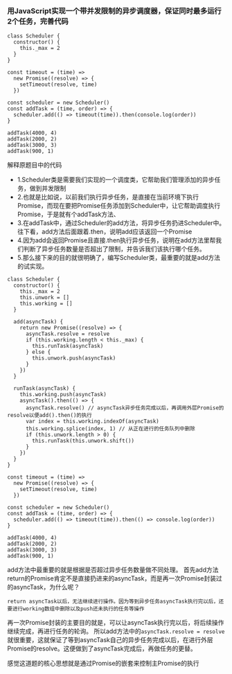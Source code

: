 ### 用JavaScript实现一个带并发限制的异步调度器，保证同时最多运行2个任务，完善代码

```JS
class Scheduler {
  constructor() {
    this._max = 2
  }
}

const timeout = (time) =>
  new Promise((resolve) => {
    setTimeout(resolve, time)
  })

const scheduler = new Scheduler()
const addTask = (time, order) => {
  scheduler.add(() => timeout(time)).then(console.log(order))
}

addTask(4000, 4)
addTask(2000, 2)
addTask(3000, 3)
addTask(900, 1)
```

解释原题目中的代码

* 1.Scheduler类是需要我们实现的一个调度类，它帮助我们管理添加的异步任务，做到并发限制
* 2.也就是比如说，以前我们执行异步任务，是直接在当前环境下执行Promise，而现在要把Promise任务添加到Scheduler中，让它帮助调度执行Promise，于是就有个addTask方法、
* 3.在addTask中，通过Scheduler的add方法，将异步任务扔进Scheduler中。往下看，add方法后面跟着.then，说明add应该返回一个Promise
* 4.因为add会返回Promise且直接.then执行异步任务，说明在add方法里帮我们判断了异步任务数量是否超出了限制，并告诉我们该执行哪个任务。
* 5.那么接下来的目的就很明确了，编写Scheduler类，最重要的就是add方法的试实现。



```JS
class Scheduler {
  constructor() {
    this._max = 2
    this.unwork = []
    this.working = []
  }

  add(asyncTask) {
    return new Promise((resolve) => {
      asyncTask.resolve = resolve
      if (this.working.length < this._max) {
        this.runTask(asyncTask)
      } else {
        this.unwork.push(asyncTask)
      }
    })
  }

  runTask(asyncTask) {
    this.working.push(asyncTask)
    asyncTask().then(() => {
      asyncTask.resolve() // asyncTask异步任务完成以后，再调用外层Promise的resolve以便add().then()的执行
      var index = this.working.indexOf(asyncTask)
      this.working.splice(index, 1) // 从正在进行的任务队列中删除
      if (this.unwork.length > 0) {
        this.runTask(this.unwork.shift())
      }
    })
  }
}

const timeout = (time) =>
  new Promise((resolve) => {
    setTimeout(resolve, time)
  })

const scheduler = new Scheduler()
const addTask = (time, order) => {
  scheduler.add(() => timeout(time)).then(() => console.log(order))
}

addTask(4000, 4)
addTask(2000, 2)
addTask(3000, 3)
addTask(900, 1)

```

add方法中最重要的就是根据是否超过异步任务数量做不同处理。
首先add方法return的Promise肯定不是直接扔进来的asyncTask，而是再一次Promise封装过的asyncTask，为什么呢？
```
return asyncTask以后，无法继续进行操作。因为等到异步任务asyncTask执行完以后，还要进行working数组中删除以及push还未执行的任务等操作
```
再一次Promise封装的主要目的就是，可以让asyncTask执行完以后，将后续操作继续完成，再进行任务的轮询。
所以add方法中的`asyncTask.resolve = resolve`就很重要，这就保证了等到asyncTask自己的异步任务完成以后，在进行外层Promise的resolve。这便做到了asyncTask完成后，再做任务的更替。

感觉这道题的核心思想就是通过Promise的嵌套来控制主Promise的执行

